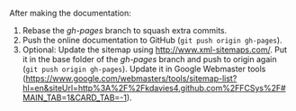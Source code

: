 After making the documentation:
1.  Rebase the *gh-pages* branch to squash extra commits.
2.  Push the online documentation to GitHub (``git push origin gh-pages``).
3.  Optional: Update the sitemap using http://www.xml-sitemaps.com/.  Put
    it in the base folder of the *gh-pages* branch and push to origin again
    (``git push origin gh-pages``).  Update it in Google Webmaster tools
    (https://www.google.com/webmasters/tools/sitemap-list?hl=en&siteUrl=http%3A%2F%2Fkdavies4.github.com%2FFCSys%2F#MAIN_TAB=1&CARD_TAB=-1).
